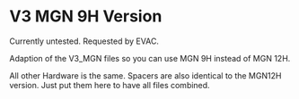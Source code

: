 # V3 MGN 9H Version
Currently untested. Requested by EVAC.

Adaption of the V3_MGN files so you can use MGN 9H instead of MGN 12H.

All other Hardware is the same. Spacers are also identical to the MGN12H version. Just put them here to have all files combined. 
